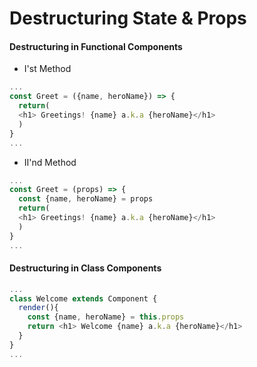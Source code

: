 # Destructuring State & Props

####  Destructuring in Functional Components

- I'st Method

```js
...
const Greet = ({name, heroName}) => {
  return(
  <h1> Greetings! {name} a.k.a {heroName}</h1>
  )
}
...
```

- II'nd Method

```js
...
const Greet = (props) => {
  const {name, heroName} = props
  return(
  <h1> Greetings! {name} a.k.a {heroName}</h1>
  )
}
...
```

####  Destructuring in Class Components

```js
...
class Welcome extends Component {
  render(){
    const {name, heroName} = this.props
    return <h1> Welcome {name} a.k.a {heroName}</h1>
  }
}
...
```